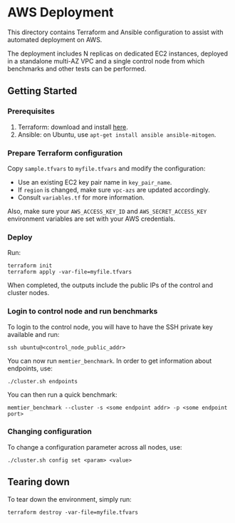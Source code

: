 AWS Deployment
==============

This directory contains Terraform and Ansible configuration to assist with
automated deployment on AWS.

The deployment includes N replicas on dedicated EC2 instances, deployed in a
standalone multi-AZ VPC and a single control node from which benchmarks and
other tests can be performed.

Getting Started
---------------

### Prerequisites

1. Terraform: download and install [here](https://www.terraform.io/downloads.html).
2. Ansible: on Ubuntu, use `apt-get install ansible ansible-mitogen`.

### Prepare Terraform configuration

Copy `sample.tfvars` to `myfile.tfvars` and modify the configuration:

* Use an existing EC2 key pair name in `key_pair_name`.
* If `region` is changed, make sure `vpc-azs` are updated accordingly.
* Consult `variables.tf` for more information.

Also, make sure your `AWS_ACCESS_KEY_ID` and `AWS_SECRET_ACCESS_KEY` environment
variables are set with your AWS credentials.

### Deploy

Run:

    terraform init
    terraform apply -var-file=myfile.tfvars

When completed, the outputs include the public IPs of the control and cluster
nodes.

### Login to control node and run benchmarks

To login to the control node, you will have to have the SSH private key
available and run:

    ssh ubuntu@<control_node_public_addr>

You can now run `memtier_benchmark`. In order to get information about
endpoints, use:

    ./cluster.sh endpoints

You can then run a quick benchmark:

    memtier_benchmark --cluster -s <some endpoint addr> -p <some endpoint port>

### Changing configuration

To change a configuration parameter across all nodes, use:

    ./cluster.sh config set <param> <value>

Tearing down
------------

To tear down the environment, simply run:

    terraform destroy -var-file=myfile.tfvars
